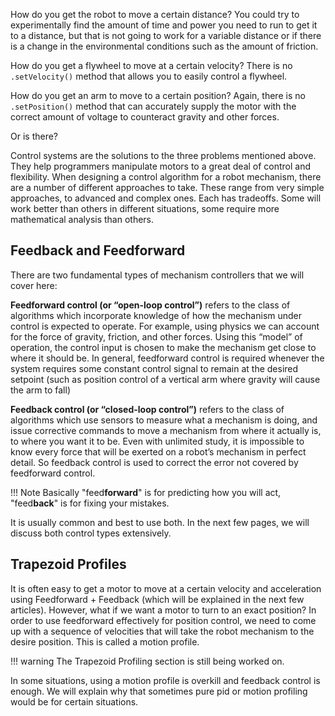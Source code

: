 How do you get the robot to move a certain distance? You could try to experimentally find the amount of time and power you need to run to get it to a distance, but that is not going to work for a variable distance or if there is a change in the environmental conditions such as the amount of friction.

How do you get a flywheel to move at a certain velocity? There is no `.setVelocity()` method that allows you to easily control a flywheel.

How do you get an arm to move to a certain position? Again, there is no `.setPosition()` method that can accurately supply the motor with the correct amount of voltage to counteract gravity and other forces.

Or is there?

Control systems are the solutions to the three problems mentioned above. They help programmers manipulate motors to a great deal of control and flexibility. When designing a control algorithm for a robot mechanism, there are a number of different approaches to take. These range from very simple approaches, to advanced and complex ones. Each has tradeoffs. Some will work better than others in different situations, some require more mathematical analysis than others.

## Feedback and Feedforward

There are two fundamental types of mechanism controllers that we will cover here:

**Feedforward control (or “open-loop control”)** refers to the class of algorithms which incorporate knowledge of how the mechanism under control is expected to operate. For example, using physics we can account for the force of gravity, friction, and other forces. Using this “model” of operation, the control input is chosen to make the mechanism get close to where it should be. In general, feedforward control is required whenever the system requires some constant control signal to remain at the desired setpoint (such as position control of a vertical arm where gravity will cause the arm to fall)

**Feedback control (or “closed-loop control”)** refers to the class of algorithms which use sensors to measure what a mechanism is doing, and issue corrective commands to move a mechanism from where it actually is, to where you want it to be. Even with unlimited study, it is impossible to know every force that will be exerted on a robot’s mechanism in perfect detail. So feedback control is used to correct the error not covered by feedforward control.

!!! Note
    Basically "feed**forward**" is for predicting how you will act, "feed**back**" is for fixing your mistakes.

It is usually common and best to use both. In the next few pages, we will discuss both control types extensively.

## Trapezoid Profiles

It is often easy to get a motor to move at a certain velocity and acceleration using Feedforward + Feedback (which will be explained in the next few articles). However, what if we want a motor to turn to an exact position? In order to use feedforward effectively for position control, we need to come up with a sequence of velocities that will take the robot mechanism to the desire position. This is called a motion profile. 

!!! warning
    The Trapezoid Profiling section is still being worked on.

In some situations, using a motion profile is overkill and feedback control is enough. We will explain why that sometimes pure pid or motion profiling would be for certain situations.